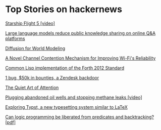 # Top Stories on hackernews <br />
[Starship Flight 5 [video]](https://twitter.com/SpaceX/status/1845152255944819015)

[Large language models reduce public knowledge sharing on online Q&A platforms](https://academic.oup.com/pnasnexus/article/3/9/pgae400/7754871)

[Diffusion for World Modeling](https://diamond-wm.github.io/)

[A Novel Channel Contention Mechanism for Improving Wi-Fi's Reliability](https://arxiv.org/abs/2410.07874)

[Common Lisp implementation of the Forth 2012 Standard](https://github.com/gmpalter/cl-forth)

[1 bug, $50k in bounties, a Zendesk backdoor](https://gist.github.com/hackermondev/68ec8ed145fcee49d2f5e2b9d2cf2e52)

[The Quiet Art of Attention](https://billwear.github.io/art-of-attention.html)

[Plugging abandoned oil wells and stopping methane leaks [video]](https://www.youtube.com/watch?v=m8QWxJhna8Y)

[Exploring Typst, a new typesetting system similar to LaTeX](https://blog.jreyesr.com/posts/typst/)

[Can logic programming be liberated from predicates and backtracking? [pdf]](https://www-ps.informatik.uni-kiel.de/~mh/papers/WLP24.pdf)
